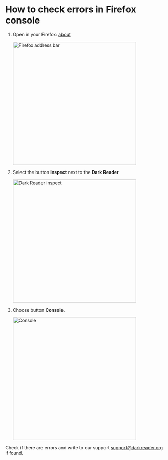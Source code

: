 # How to check errors in Firefox console

1. Open in your Firefox: [about](about:debugging#/runtime/this-firefox)

    <img src="/images/tips/cons-errFFX-bar.png" alt="Firefox address bar" style="width: 24rem;" loading="lazy" />

2. Select the button **Inspect** next to the **Dark Reader**

    <img src="/images/tips/cons-errFFX-inspect.png" alt="Dark Reader inspect" style="width: 24rem;" loading="lazy" />

3. Choose button **Console**.

    <img src="/images/tips/cons-errFFX-cons.png" alt="Console" style="width: 24rem;" loading="lazy" />


Check if there are errors and write to our support support@darkreader.org if found.